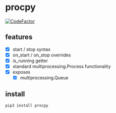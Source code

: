 # procpy
[![CodeFactor](https://www.codefactor.io/repository/github/nbdy/procpy/badge/master)](https://www.codefactor.io/repository/github/nbdy/procpy/overview/master)
## features
- [X] start / stop syntax
- [X] on_start / on_stop overrides
- [X] is_running getter
- [X] standard multiprocessing.Process functionality
- [X] exposes
    - [X] multiprocessing.Queue
## install
```bash
pip3 install procpy
```
